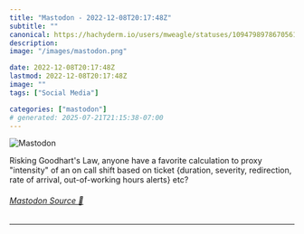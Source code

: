 ```yaml
---
title: "Mastodon - 2022-12-08T20:17:48Z"
subtitle: ""
canonical: https://hachyderm.io/users/mweagle/statuses/109479897867056137
description:
image: "/images/mastodon.png"

date: 2022-12-08T20:17:48Z
lastmod: 2022-12-08T20:17:48Z
image: ""
tags: ["Social Media"]

categories: ["mastodon"]
# generated: 2025-07-21T21:15:38-07:00
---
```

![Mastodon](/images/mastodon.png)

<p>Risking Goodhart&#39;s Law, anyone have a favorite calculation to proxy &quot;intensity&quot; of an on call shift based on ticket {duration, severity, redirection, rate of arrival, out-of-working hours alerts} etc?</p>


###### [Mastodon Source 🐘](https://hachyderm.io/@mweagle/109479897867056137)

___
